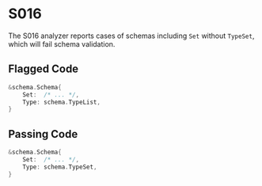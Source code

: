 # S016

The S016 analyzer reports cases of schemas including `Set` without `TypeSet`,
which will fail schema validation.

## Flagged Code

```go
&schema.Schema{
    Set:  /* ... */,
    Type: schema.TypeList,
}
```

## Passing Code

```go
&schema.Schema{
    Set:  /* ... */,
    Type: schema.TypeSet,
}
```
